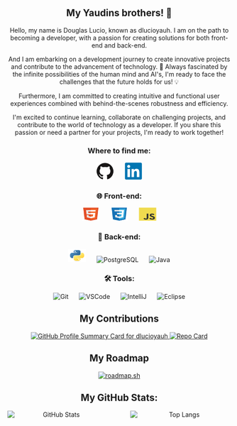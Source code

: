 <h2 align="center">My Yaudins brothers! 👋</h2>
<p align="center">Hello, my name is Douglas Lucio, known as dlucioyauh. I am on the path to becoming a developer, with a passion for creating solutions for both front-end and back-end.</p>
<p align="center">And I am embarking on a development journey to create innovative projects and contribute to the advancement of technology. 🚀 Always fascinated by the infinite possibilities of the human mind and AI's, I'm ready to face the challenges that the future holds for us! 💡</p>
<p align="center">Furthermore, I am committed to creating intuitive and functional user experiences combined with behind-the-scenes robustness and efficiency.</p>
<p align="center">I'm excited to continue learning, collaborate on challenging projects, and contribute to the world of technology as a developer. If you share this passion or need a partner for your projects, I'm ready to work together!</p>
<h3 align="center">Where to find me:</h3>
<p align="center">
  <a href="https://github.com/dlucioyauh"><img alt="GitHub" height="40" width="40" src="https://raw.githubusercontent.com/devicons/devicon/master/icons/github/github-original.svg"></a>
  &nbsp;&nbsp;&nbsp;&nbsp;
  <a href="https://www.linkedin.com/in/douglaslucio/"><img alt="LinkedIn" height="40" width="40" src="https://raw.githubusercontent.com/devicons/devicon/master/icons/linkedin/linkedin-original.svg"></a>
</p>
<h3 align="center">🌐 Front-end:</h3>
<p align="center">
  <img alt="HTML" height="30" width="40" src="https://raw.githubusercontent.com/devicons/devicon/master/icons/html5/html5-original.svg">
  &nbsp;&nbsp;&nbsp;&nbsp;
  <img alt="CSS" height="30" width="40" src="https://raw.githubusercontent.com/devicons/devicon/master/icons/css3/css3-original.svg">
  &nbsp;&nbsp;&nbsp;&nbsp;
  <img alt="JavaScript" height="30" width="40" src="https://raw.githubusercontent.com/devicons/devicon/master/icons/javascript/javascript-original.svg">
</p>
<h3 align="center">🐍 Back-end:</h3>
<p align="center">
  <img alt="Python" height="30" width="40" src="https://raw.githubusercontent.com/devicons/devicon/master/icons/python/python-original.svg">
  &nbsp;&nbsp;&nbsp;&nbsp;
  <img alt="PostgreSQL" height="30" width="40" src="https://cdn.jsdelivr.net/gh/devicons/devicon/icons/postgresql/postgresql-original-wordmark.svg">
  &nbsp;&nbsp;&nbsp;&nbsp;
  <img alt="Java" height="30" width="40" src="https://cdn.jsdelivr.net/gh/devicons/devicon/icons/java/java-original.svg">
</p>
<h3 align="center">🛠️ Tools:</h3>
<p align="center">
  <img alt="Git" height="30" width="40" src="https://cdn.jsdelivr.net/gh/devicons/devicon/icons/git/git-original-wordmark.svg">
  &nbsp;&nbsp;&nbsp;&nbsp;
  <img alt="VSCode" height="30" width="40" src="https://cdn.jsdelivr.net/gh/devicons/devicon/icons/vscode/vscode-original-wordmark.svg">
  &nbsp;&nbsp;&nbsp;&nbsp;
  <img alt="IntelliJ" height="30" width="40" src="https://cdn.jsdelivr.net/gh/devicons/devicon/icons/intellij/intellij-original.svg">
  &nbsp;&nbsp;&nbsp;&nbsp;
  <img alt="Eclipse" height="30" width="40" src="https://cdn.jsdelivr.net/gh/devicons/devicon/icons/eclipse/eclipse-original.svg">
</p>
<h2 align="center">My Contributions</h2>
<div align="center">
  <a href="https://github.com/dlucioyauh/dio-lab-open-source">
    <img src="http://github-profile-summary-cards.vercel.app/api/cards/profile-details?username=dlucioyauh&theme=discord_old_blurple" alt="GitHub Profile Summary Card for dlucioyauh" style="max-width: 100%;">    
    <img src="https://github-readme-stats.vercel.app/api/pin/?username=dlucioyauh&repo=dio-lab-open-source&bg_color=122&border_color=30A3DC&show_icons=true&icon_color=50A5DC&title_color=E94D5F&text_color=EEB" alt="Repo Card">
  </a>
</div>
<h2 align="center">My Roadmap</h2>
<div align="center">
  <a href="https://roadmap.sh">
    <img src="https://roadmap.sh/card/wide/6611b2eada1671f98630bbcd?variant=dark" alt="roadmap.sh">
  </a>
</div>
<h2 align="center">My GitHub Stats:</h2>
<div align="center" style="display: flex; justify-content: space-between; align-items: center;">
  <img src="https://github-readme-stats.vercel.app/api?username=dlucioyauh&show_icons=true&hide=contribs,prs&cache_seconds=86400&title_color=1e3a5f&text_color=d4af37&bg_color=00000000&border_color=d4af37" alt="GitHub Stats" width="45%">
  <img src="https://github-readme-stats-git-masterrstaa-rickstaa.vercel.app/api/top-langs/?username=dlucioyauh&title_color=1e3a5f&text_color=d4af37&bg_color=00000000&border_color=d4af37" alt="Top Langs" width="45%">
</div>
